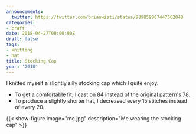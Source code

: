 ```yaml
---
announcements:
  twitter: https://twitter.com/brianwisti/status/989859967447502848
categories:
- craft
date: 2018-04-27T00:00:00Z
draft: false
tags:
- knitting
- hat
title: Stocking Cap
year: '2018'
---
```


I knitted myself a slightly silly stocking cap which I quite enjoy.
<!--more-->

* To get a comfortable fit, I cast on 84 instead of the [original pattern][]'s 78.
* To produce a slightly shorter hat, I decreased every 15 stitches instead of every 20.

[original pattern]: http://www.knittingonthenet.com/patterns/hatlongstockingcap.htm

{{< show-figure image="me.jpg" description="Me wearing the stocking cap" >}}

